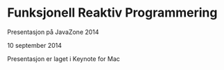 # Funksjonell Reaktiv Programmering

Presentasjon på JavaZone 2014

10 september 2014

Presentasjon er laget i Keynote for Mac
